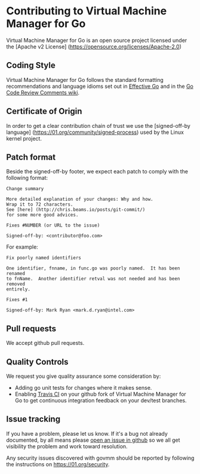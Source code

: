 # Contributing to Virtual Machine Manager for Go

Virtual Machine Manager for Go is an open source project licensed under the [Apache v2 License] (https://opensource.org/licenses/Apache-2.0)

## Coding Style

Virtual Machine Manager for Go follows the standard formatting recommendations and language idioms set out
in [Effective Go](https://golang.org/doc/effective_go.html) and in the
[Go Code Review Comments wiki](https://github.com/golang/go/wiki/CodeReviewComments).

## Certificate of Origin

In order to get a clear contribution chain of trust we use the [signed-off-by language] (https://01.org/community/signed-process)
used by the Linux kernel project.

## Patch format

Beside the signed-off-by footer, we expect each patch to comply with the following format:

```
Change summary

More detailed explanation of your changes: Why and how.
Wrap it to 72 characters.
See [here] (http://chris.beams.io/posts/git-commit/)
for some more good advices.

Fixes #NUMBER (or URL to the issue)

Signed-off-by: <contributor@foo.com>
```

For example:

```
Fix poorly named identifiers
  
One identifier, fnname, in func.go was poorly named.  It has been renamed
to fnName.  Another identifier retval was not needed and has been removed
entirely.

Fixes #1
    
Signed-off-by: Mark Ryan <mark.d.ryan@intel.com>
```

## Pull requests

We accept github pull requests.

## Quality Controls

We request you give quality assurance some consideration by:

* Adding go unit tests for changes where it makes sense.
* Enabling [Travis CI](https://travis-ci.org/intel/govmm) on your github fork of Virtual Machine Manager for Go to get continuous integration feedback on your dev/test branches.

## Issue tracking

If you have a problem, please let us know.  If it's a bug not already documented, by all means please [open an
issue in github](https://github.com/intel/govmm/issues/new) so we all get visibility
the problem and work toward resolution.

Any security issues discovered with govmm should be reported by following the instructions on https://01.org/security.
